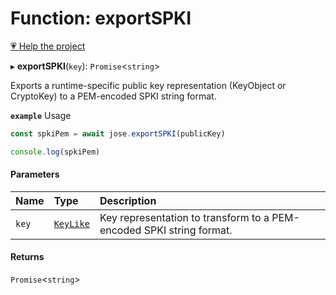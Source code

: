 # Function: exportSPKI

[💗 Help the project](https://github.com/sponsors/panva)

▸ **exportSPKI**(`key`): `Promise`<`string`\>

Exports a runtime-specific public key representation (KeyObject or CryptoKey) to a PEM-encoded SPKI string format.

**`example`** Usage
```js
const spkiPem = await jose.exportSPKI(publicKey)

console.log(spkiPem)
```

#### Parameters

| Name | Type | Description |
| :------ | :------ | :------ |
| `key` | [`KeyLike`](../types/types.KeyLike.md) | Key representation to transform to a PEM-encoded SPKI string format. |

#### Returns

`Promise`<`string`\>
